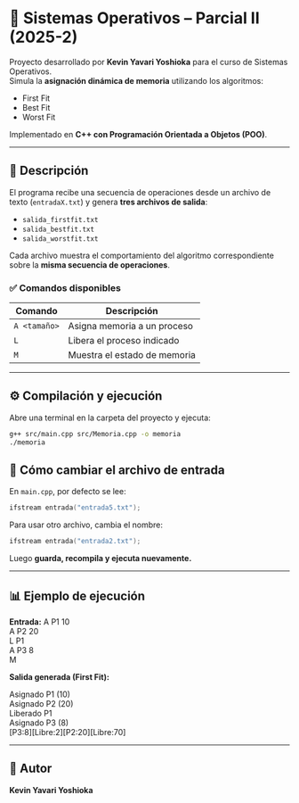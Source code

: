 # 🧠 Sistemas Operativos – Parcial II (2025-2)

Proyecto desarrollado por **Kevin Yavari Yoshioka** para el curso de Sistemas Operativos.  
Simula la **asignación dinámica de memoria** utilizando los algoritmos:

- First Fit  
- Best Fit  
- Worst Fit

Implementado en **C++ con Programación Orientada a Objetos (POO)**.

---

## 📘 Descripción

El programa recibe una secuencia de operaciones desde un archivo de texto (`entradaX.txt`) y genera **tres archivos de salida**:

- `salida_firstfit.txt`  
- `salida_bestfit.txt`  
- `salida_worstfit.txt`

Cada archivo muestra el comportamiento del algoritmo correspondiente sobre la **misma secuencia de operaciones**.

### ✅ Comandos disponibles

| Comando | Descripción                     |
|--------|----------------------------------|
| `A <tamaño>` | Asigna memoria a un proceso |
| `L`          | Libera el proceso indicado  |
| `M`          | Muestra el estado de memoria |

---

## ⚙️ Compilación y ejecución

Abre una terminal en la carpeta del proyecto y ejecuta:

```bash
g++ src/main.cpp src/Memoria.cpp -o memoria
./memoria
```

## 📝 Cómo cambiar el archivo de entrada

En `main.cpp`, por defecto se lee:

```cpp
ifstream entrada("entrada5.txt");
```

Para usar otro archivo, cambia el nombre:

```cpp
ifstream entrada("entrada2.txt");
```

Luego **guarda, recompila y ejecuta nuevamente.**

---

## 📊 Ejemplo de ejecución

**Entrada:**
A P1 10  
A P2 20  
L P1  
A P3 8  
M  

**Salida generada (First Fit):**

Asignado P1 (10)  
Asignado P2 (20)  
Liberado P1  
Asignado P3 (8)  
[P3:8][Libre:2][P2:20][Libre:70]

---

## 👤 Autor

**Kevin Yavari Yoshioka**  

